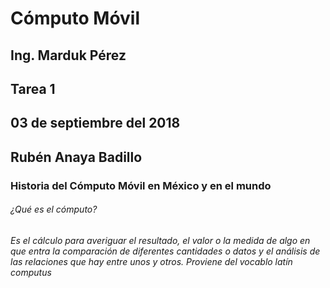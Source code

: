# Cómputo Móvil
## Ing. Marduk Pérez
## Tarea 1
## 03 de septiembre del 2018
## Rubén Anaya Badillo
### Historia del Cómputo Móvil en México y en el mundo
###### ¿Qué es el cómputo?
###### Es el cálculo para averiguar el resultado, el valor o la medida de algo en que entra la comparación de diferentes cantidades o datos y el análisis de las relaciones que hay entre unos y otros. Proviene del vocablo latín *computus*
